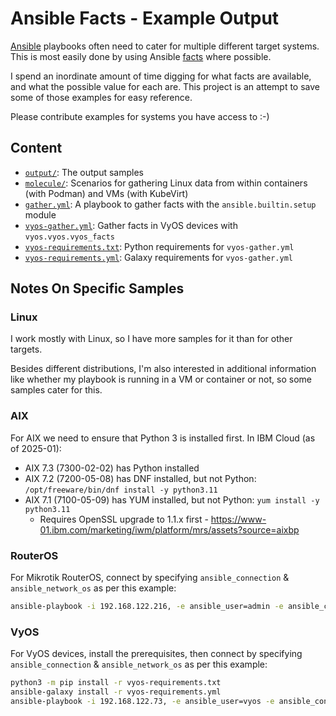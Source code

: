# Ansible Facts - Example Output

[Ansible](https://ansible.readthedocs.io/) playbooks often need to cater for multiple different target systems. This is most easily done by using Ansible [facts](https://docs.ansible.com/ansible/latest/playbook_guide/playbooks_vars_facts.html) where possible.

I spend an inordinate amount of time digging for what facts are available, and what the possible value for each are. This project is an attempt to save some of those examples for easy reference.

Please contribute examples for systems you have access to :-)

## Content

- [`output/`](output): The output samples
- [`molecule/`](molecule): Scenarios for gathering Linux data from within containers (with Podman) and VMs (with KubeVirt)
- [`gather.yml`](gather.yml): A playbook to gather facts with the `ansible.builtin.setup` module
- [`vyos-gather.yml`](vyos-gather.yml): Gather facts in VyOS devices with `vyos.vyos.vyos_facts`
- [`vyos-requirements.txt`](vyos-requirements.txt): Python requirements for `vyos-gather.yml`
- [`vyos-requirements.yml`](vyos-requirements.yml): Galaxy requirements for `vyos-gather.yml`

## Notes On Specific Samples

### Linux

I work mostly with Linux, so I have more samples for it than for other targets.

Besides different distributions, I'm also interested in additional information like whether my playbook is running in a VM or container or not, so some samples cater for this.

### AIX

For AIX we need to ensure that Python 3 is installed first. In IBM Cloud (as of 2025-01):

- AIX 7.3 (7300-02-02) has Python installed
- AIX 7.2 (7200-05-08) has DNF installed, but not Python: `/opt/freeware/bin/dnf install -y python3.11`
- AIX 7.1 (7100-05-09) has YUM installed, but not Python: `yum install -y python3.11`
	- Requires OpenSSL upgrade to 1.1.x first - <https://www-01.ibm.com/marketing/iwm/platform/mrs/assets?source=aixbp>

### RouterOS

For Mikrotik RouterOS, connect by specifying `ansible_connection` & `ansible_network_os` as per this example:

```sh
ansible-playbook -i 192.168.122.216, -e ansible_user=admin -e ansible_connection=ansible.netcommon.network_cli -e ansible_network_os=community.network.routeros gather.yml
```

### VyOS

For VyOS devices, install the prerequisites, then connect by specifying `ansible_connection` & `ansible_network_os` as per this example:

```bash
python3 -m pip install -r vyos-requirements.txt
ansible-galaxy install -r vyos-requirements.yml
ansible-playbook -i 192.168.122.73, -e ansible_user=vyos -e ansible_connection=ansible.netcommon.network_cli -e ansible_network_os=vyos.vyos.vyos vyos.yml
```
